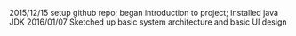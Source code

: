 2015/12/15  setup github repo; began introduction to project; installed java JDK
2016/01/07  Sketched up basic system architecture and basic UI design

